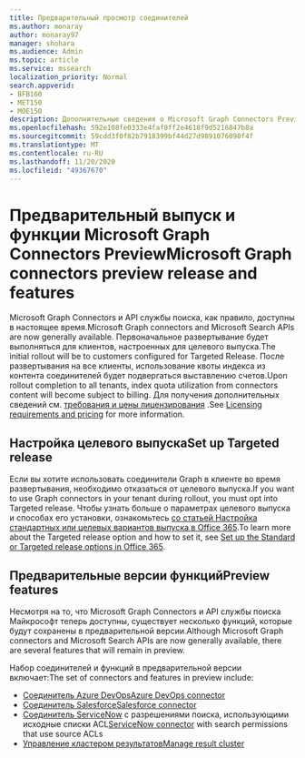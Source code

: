 ```yaml
---
title: Предварительный просмотр соединителей
ms.author: monaray
author: monaray97
manager: shohara
ms.audience: Admin
ms.topic: article
ms.service: mssearch
localization_priority: Normal
search.appverid:
- BFB160
- MET150
- MOE150
description: Дополнительные сведения о Microsoft Graph Connectors Preview for Microsoft Search.
ms.openlocfilehash: 592e108fe0333e4faf8ff2e4618f9d5216847b8a
ms.sourcegitcommit: 59cdd3f0f82b7918399bf44d27d9891076090f4f
ms.translationtype: MT
ms.contentlocale: ru-RU
ms.lasthandoff: 11/20/2020
ms.locfileid: "49367670"
---
```

# <a name="microsoft-graph-connectors-preview-release-and-features"></a><span data-ttu-id="7c167-103">Предварительный выпуск и функции Microsoft Graph Connectors Preview</span><span class="sxs-lookup"><span data-stu-id="7c167-103">Microsoft Graph connectors preview release and features</span></span>

<span data-ttu-id="7c167-104">Microsoft Graph Connectors и API службы поиска, как правило, доступны в настоящее время.</span><span class="sxs-lookup"><span data-stu-id="7c167-104">Microsoft Graph connectors and Microsoft Search APIs are now generally available.</span></span> <span data-ttu-id="7c167-105">Первоначальное развертывание будет выполняться для клиентов, настроенных для целевого выпуска.</span><span class="sxs-lookup"><span data-stu-id="7c167-105">The initial rollout will be to customers configured for Targeted Release.</span></span> <span data-ttu-id="7c167-106">После развертывания на все клиенты, использование квоты индекса из контента соединителей будет подвергаться выставлению счетов.</span><span class="sxs-lookup"><span data-stu-id="7c167-106">Upon rollout completion to all tenants, index quota utilization from connectors content will become subject to billing.</span></span> <span data-ttu-id="7c167-107">Для получения дополнительных сведений см. [требования и цены лицензирования](licensing.md) .</span><span class="sxs-lookup"><span data-stu-id="7c167-107">See [Licensing requirements and pricing](licensing.md) for more information.</span></span>

## <a name="set-up-targeted-release"></a><span data-ttu-id="7c167-108">Настройка целевого выпуска</span><span class="sxs-lookup"><span data-stu-id="7c167-108">Set up Targeted release</span></span>

<span data-ttu-id="7c167-109">Если вы хотите использовать соединители Graph в клиенте во время развертывания, необходимо отказаться от целевого выпуска.</span><span class="sxs-lookup"><span data-stu-id="7c167-109">If you want to use Graph connectors in your tenant during rollout, you must opt into Targeted release.</span></span> <span data-ttu-id="7c167-110">Чтобы узнать больше о параметрах целевого выпуска и способах его установки, ознакомьтесь [со статьей Настройка стандартных или целевых вариантов выпуска в Office 365](https://docs.microsoft.com/office365/admin/manage/release-options-in-office-365?view=o365-worldwide).</span><span class="sxs-lookup"><span data-stu-id="7c167-110">To learn more about the Targeted release option and how to set it, see [Set up the Standard or Targeted release options in Office 365](https://docs.microsoft.com/office365/admin/manage/release-options-in-office-365?view=o365-worldwide).</span></span>

## <a name="preview-features"></a><span data-ttu-id="7c167-111">Предварительные версии функций</span><span class="sxs-lookup"><span data-stu-id="7c167-111">Preview features</span></span>

<span data-ttu-id="7c167-112">Несмотря на то, что Microsoft Graph Connectors и API службы поиска Майкрософт теперь доступны, существует несколько функций, которые будут сохранены в предварительной версии.</span><span class="sxs-lookup"><span data-stu-id="7c167-112">Although Microsoft Graph connectors and Microsoft Search APIs are now generally available, there are several features that will remain in preview.</span></span>

<span data-ttu-id="7c167-113">Набор соединителей и функций в предварительной версии включает:</span><span class="sxs-lookup"><span data-stu-id="7c167-113">The set of connectors and features in preview include:</span></span>

* [<span data-ttu-id="7c167-114">Соединитель Azure DevOps</span><span class="sxs-lookup"><span data-stu-id="7c167-114">Azure DevOps connector</span></span>](azure-devops-connector.md)
* [<span data-ttu-id="7c167-115">Соединитель Salesforce</span><span class="sxs-lookup"><span data-stu-id="7c167-115">Salesforce connector</span></span>](salesforce-connector.md)
* <span data-ttu-id="7c167-116">[Соединитель ServiceNow](servicenow.md) с разрешениями поиска, использующими исходные списки ACL</span><span class="sxs-lookup"><span data-stu-id="7c167-116">[ServiceNow connector](servicenow.md) with search permissions that use source ACLs</span></span>
* [<span data-ttu-id="7c167-117">Управление кластером результатов</span><span class="sxs-lookup"><span data-stu-id="7c167-117">Manage result cluster</span></span>](result-cluster.md)